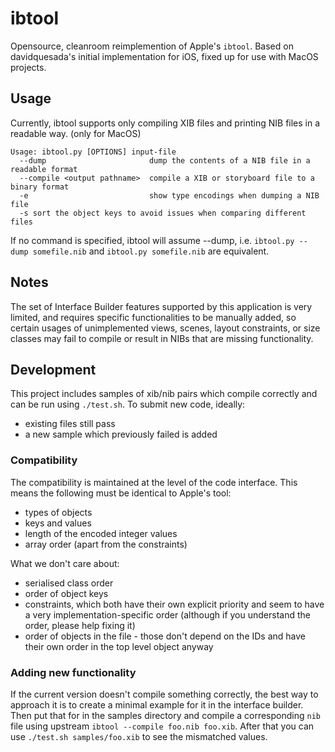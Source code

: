 # ibtool
Opensource, cleanroom reimplemention of Apple's `ibtool`.
Based on davidquesada's initial implementation for iOS, fixed up for use with MacOS projects.

## Usage
Currently, ibtool supports only compiling XIB files and
printing NIB files in a readable way. (only for MacOS)

    Usage: ibtool.py [OPTIONS] input-file
      --dump                       dump the contents of a NIB file in a readable format
      --compile <output pathname>  compile a XIB or storyboard file to a binary format
      -e                           show type encodings when dumping a NIB file
      -s sort the object keys to avoid issues when comparing different files

If no command is specified, ibtool will assume --dump,
i.e. `ibtool.py --dump somefile.nib` and `ibtool.py somefile.nib` are equivalent.

## Notes
The set of Interface Builder features supported by this application is very limited,
and requires specific functionalities to be manually added, so certain usages of
unimplemented views, scenes, layout constraints, or size classes may fail to compile
or result in NIBs that are missing functionality.

## Development
This project includes samples of xib/nib pairs which compile correctly and can be run using `./test.sh`. To submit new code, ideally: 
- existing files still pass
- a new sample which previously failed is added

### Compatibility
The compatibility is maintained at the level of the code interface. This means the following must be identical to Apple's tool:
- types of objects
- keys and values
- length of the encoded integer values
- array order (apart from the constraints)

What we don't care about: 
- serialised class order
- order of object keys
- constraints, which both have their own explicit priority and seem to have a very implementation-specific order (although if you understand the order, please help fixing it)
- order of objects in the file - those don't depend on the IDs and have their own order in the top level object anyway

### Adding new functionality
If the current version doesn't compile something correctly, the best way to approach it is to create a minimal example for it in the interface builder. Then put that for in the samples directory and compile a corresponding `nib` file using upstream `ibtool --compile foo.nib foo.xib`. After that you can use `./test.sh samples/foo.xib` to see the mismatched values.
